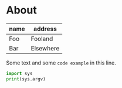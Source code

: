 # About


| name | address |
| ---- | ------- |
| Foo  | Fooland |
| Bar  | Elsewhere |


Some text and some `code example` in this line.

```python
import sys
print(sys.argv)
```
